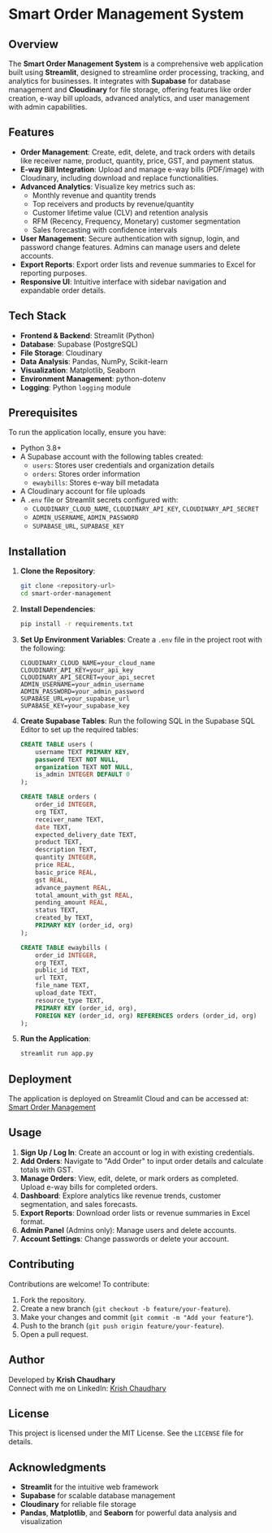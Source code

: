 # Smart Order Management System

## Overview
The **Smart Order Management System** is a comprehensive web application built using **Streamlit**, designed to streamline order processing, tracking, and analytics for businesses. It integrates with **Supabase** for database management and **Cloudinary** for file storage, offering features like order creation, e-way bill uploads, advanced analytics, and user management with admin capabilities.

## Features
- **Order Management**: Create, edit, delete, and track orders with details like receiver name, product, quantity, price, GST, and payment status.
- **E-way Bill Integration**: Upload and manage e-way bills (PDF/image) with Cloudinary, including download and replace functionalities.
- **Advanced Analytics**: Visualize key metrics such as:
  - Monthly revenue and quantity trends
  - Top receivers and products by revenue/quantity
  - Customer lifetime value (CLV) and retention analysis
  - RFM (Recency, Frequency, Monetary) customer segmentation
  - Sales forecasting with confidence intervals
- **User Management**: Secure authentication with signup, login, and password change features. Admins can manage users and delete accounts.
- **Export Reports**: Export order lists and revenue summaries to Excel for reporting purposes.
- **Responsive UI**: Intuitive interface with sidebar navigation and expandable order details.

## Tech Stack
- **Frontend & Backend**: Streamlit (Python)
- **Database**: Supabase (PostgreSQL)
- **File Storage**: Cloudinary
- **Data Analysis**: Pandas, NumPy, Scikit-learn
- **Visualization**: Matplotlib, Seaborn
- **Environment Management**: python-dotenv
- **Logging**: Python `logging` module

## Prerequisites
To run the application locally, ensure you have:
- Python 3.8+
- A Supabase account with the following tables created:
  - `users`: Stores user credentials and organization details
  - `orders`: Stores order information
  - `ewaybills`: Stores e-way bill metadata
- A Cloudinary account for file uploads
- A `.env` file or Streamlit secrets configured with:
  - `CLOUDINARY_CLOUD_NAME`, `CLOUDINARY_API_KEY`, `CLOUDINARY_API_SECRET`
  - `ADMIN_USERNAME`, `ADMIN_PASSWORD`
  - `SUPABASE_URL`, `SUPABASE_KEY`

## Installation
1. **Clone the Repository**:
   ```bash
   git clone <repository-url>
   cd smart-order-management
   ```

2. **Install Dependencies**:
   ```bash
   pip install -r requirements.txt
   ```

3. **Set Up Environment Variables**:
   Create a `.env` file in the project root with the following:
   ```env
   CLOUDINARY_CLOUD_NAME=your_cloud_name
   CLOUDINARY_API_KEY=your_api_key
   CLOUDINARY_API_SECRET=your_api_secret
   ADMIN_USERNAME=your_admin_username
   ADMIN_PASSWORD=your_admin_password
   SUPABASE_URL=your_supabase_url
   SUPABASE_KEY=your_supabase_key
   ```

4. **Create Supabase Tables**:
   Run the following SQL in the Supabase SQL Editor to set up the required tables:
   ```sql
   CREATE TABLE users (
       username TEXT PRIMARY KEY,
       password TEXT NOT NULL,
       organization TEXT NOT NULL,
       is_admin INTEGER DEFAULT 0
   );

   CREATE TABLE orders (
       order_id INTEGER,
       org TEXT,
       receiver_name TEXT,
       date TEXT,
       expected_delivery_date TEXT,
       product TEXT,
       description TEXT,
       quantity INTEGER,
       price REAL,
       basic_price REAL,
       gst REAL,
       advance_payment REAL,
       total_amount_with_gst REAL,
       pending_amount REAL,
       status TEXT,
       created_by TEXT,
       PRIMARY KEY (order_id, org)
   );

   CREATE TABLE ewaybills (
       order_id INTEGER,
       org TEXT,
       public_id TEXT,
       url TEXT,
       file_name TEXT,
       upload_date TEXT,
       resource_type TEXT,
       PRIMARY KEY (order_id, org),
       FOREIGN KEY (order_id, org) REFERENCES orders (order_id, org)
   );
   ```

5. **Run the Application**:
   ```bash
   streamlit run app.py
   ```

## Deployment
The application is deployed on Streamlit Cloud and can be accessed at:  
[Smart Order Management](https://smart-order-management.streamlit.app/)

## Usage
1. **Sign Up / Log In**: Create an account or log in with existing credentials.
2. **Add Orders**: Navigate to "Add Order" to input order details and calculate totals with GST.
3. **Manage Orders**: View, edit, delete, or mark orders as completed. Upload e-way bills for completed orders.
4. **Dashboard**: Explore analytics like revenue trends, customer segmentation, and sales forecasts.
5. **Export Reports**: Download order lists or revenue summaries in Excel format.
6. **Admin Panel** (Admins only): Manage users and delete accounts.
7. **Account Settings**: Change passwords or delete your account.

## Contributing
Contributions are welcome! To contribute:
1. Fork the repository.
2. Create a new branch (`git checkout -b feature/your-feature`).
3. Make your changes and commit (`git commit -m "Add your feature"`).
4. Push to the branch (`git push origin feature/your-feature`).
5. Open a pull request.

## Author
Developed by **Krish Chaudhary**  
Connect with me on LinkedIn: [Krish Chaudhary](https://www.linkedin.com/in/krish-chaudhary-krc8252)

## License
This project is licensed under the MIT License. See the `LICENSE` file for details.

## Acknowledgments
- **Streamlit** for the intuitive web framework
- **Supabase** for scalable database management
- **Cloudinary** for reliable file storage
- **Pandas**, **Matplotlib**, and **Seaborn** for powerful data analysis and visualization
